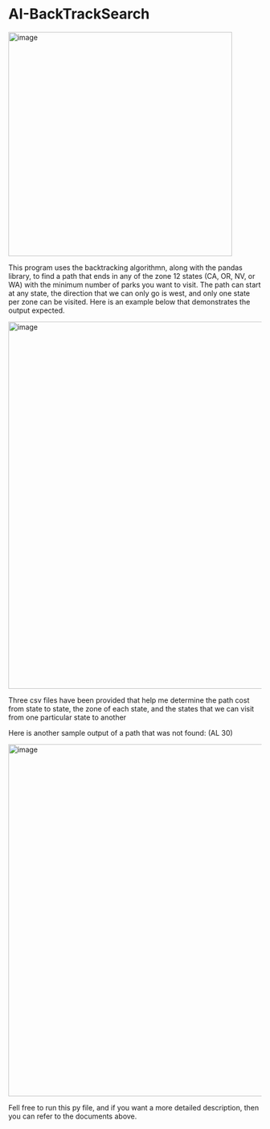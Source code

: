 # AI-BackTrackSearch

<img width="445" alt="image" src="https://user-images.githubusercontent.com/78235399/185515542-50acb6a2-651a-427f-9126-98cf877f21e8.png">

This program uses the backtracking algorithmn, along with the pandas library, to find a path that ends in any of the zone 12 states (CA, OR, NV, or WA) with the minimum number of parks you want to visit. The path can start at any state, the direction that we can only go is west, and only one state per zone can be visited. Here is an example below that demonstrates the output expected.

<img width="729" alt="image" src="https://user-images.githubusercontent.com/78235399/185516803-4390dfd0-328c-4c38-8c1c-eb9f5ea42e73.png">


Three csv files have been provided that help me determine the path cost from state to state, the zone of each state, and the states that we can visit from one particular state to another

Here is another sample output of a path that was not found: (AL 30)

<img width="699" alt="image" src="https://user-images.githubusercontent.com/78235399/185517486-74b2bba4-f3ce-4c2f-b6ce-cf9b81f2e854.png">



Fell free to run this py file, and if you want a more detailed description, then you can refer to the documents above.
